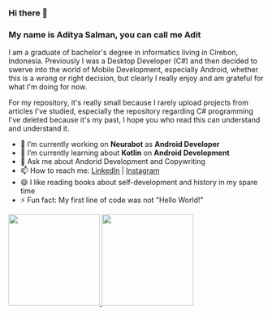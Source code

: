 ### Hi there 👋

### My name is Aditya Salman, you can call me Adit

I am a graduate of bachelor's degree in informatics living in Cirebon, Indonesia. Previously I was a Desktop Developer (C#) and then decided to swerve into the world of Mobile Development, especially Android, whether this is a wrong or right decision, but clearly I really enjoy and am grateful for what I'm doing for now.

For my repository, it's really small because I rarely upload projects from articles I've studied, especially the repository regarding C# programming I've deleted because it's my past, I hope you who read this can understand and understand it.

- 🔭 I’m currently working on **Neurabot** as **Android Developer**
- 🌱 I’m currently learning about **Kotlin** on **Android Development**
- 💬 Ask me about Andorid Development and Copywriting
- 📫 How to reach me: [LinkedIn](https://www.linkedin.com/in/aditya-salman-ba2750196/) | [Instagram](https://www.instagram.com/as_marimo/)
- 😄 I like reading books about self-development and history in my spare time
- ⚡ Fun fact: My first line of code was not "Hello World!"

<p align="left">
<a href="https://github.com/adityamarimo">
  <img height="180em" src="https://github-readme-stats-eight-theta.vercel.app/api?username=adityamarimo&show_icons=true&theme=algolia&include_all_commits=true&count_private=true"/>
  <img height="180em" src="https://github-readme-stats-eight-theta.vercel.app/api/top-langs/?username=adityamarimo&layout=compact&langs_count=8&theme=algolia"/>
</a>
</p>
